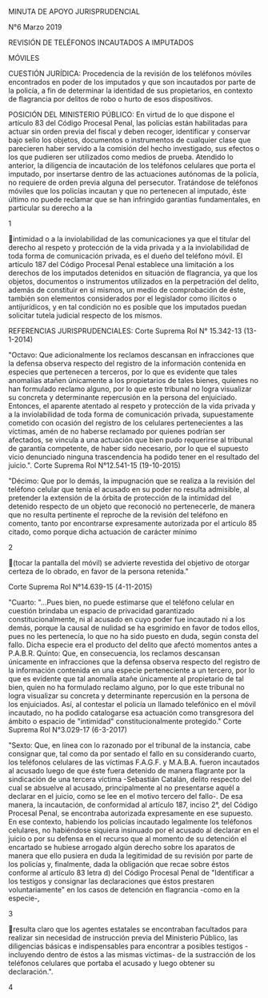 MINUTA DE APOYO JURISPRUDENCIAL

N°6 Marzo 2019

REVISIÓN DE TELÉFONOS INCAUTADOS A IMPUTADOS

MÓVILES

CUESTIÓN JURÍDICA: Procedencia de la revisión de los teléfonos móviles
encontrados en poder de los imputados y que son incautados por parte de
la policía, a fin de determinar la identidad de sus propietarios, en
contexto de flagrancia por delitos de robo o hurto de esos dispositivos.

POSICIÓN DEL MINISTERIO PÚBLICO: En virtud de lo que dispone el artículo
83 del Código Procesal Penal, las policías están habilitadas para actuar
sin orden previa del fiscal y deben recoger, identificar y conservar
bajo sello los objetos, documentos o instrumentos de cualquier clase que
parecieren haber servido a la comisión del hecho investigado, sus
efectos o los que pudieren ser utilizados como medios de prueba.
Atendido lo anterior, la diligencia de incautación de los teléfonos
celulares que porta el imputado, por insertarse dentro de las
actuaciones autónomas de la policía, no requiere de orden previa alguna
del persecutor. Tratándose de teléfonos móviles que los policías
incautan y que no pertenecen al imputado, éste último no puede reclamar
que se han infringido garantías fundamentales, en particular su derecho
a la

1

intimidad o a la inviolabilidad de las comunicaciones ya que el titular
del derecho al respeto y protección de la vida privada y a la
inviolabilidad de toda forma de comunicación privada, es el dueño del
teléfono móvil. El artículo 187 del Código Procesal Penal establece una
limitación a los derechos de los imputados detenidos en situación de
flagrancia, ya que los objetos, documentos o instrumentos utilizados en
la perpetración del delito, además de constituir en sí mismos, un medio
de comprobación de éste, también son elementos considerados por el
legislador como ilícitos o antijurídicos, y en tal condición no es
posible que los imputados puedan solicitar tutela judicial respecto de
los mismos.

REFERENCIAS JURISPRUDENCIALES: Corte Suprema Rol N° 15.342-13
(13-1-2014)

"Octavo: Que adicionalmente los reclamos descansan en infracciones que
la defensa observa respecto del registro de la información contenida en
especies que pertenecen a terceros, por lo que es evidente que tales
anomalías atañen únicamente a los propietarios de tales bienes, quienes
no han formulado reclamo alguno, por lo que este tribunal no logra
visualizar su concreta y determinante repercusión en la persona del
enjuiciado. Entonces, el aparente atentado al respeto y protección de la
vida privada y a la inviolabilidad de toda forma de comunicación
privada, supuestamente cometido con ocasión del registro de los
celulares pertenecientes a las víctimas, amén de no haberse reclamado
por quienes podrían ser afectados, se vincula a una actuación que bien
pudo requerirse al tribunal de garantía competente, de haber sido
necesario, por lo que el supuesto vicio denunciado ninguna trascendencia
ha podido tener en el resultado del juicio.". Corte Suprema Rol
N°12.541-15 (19-10-2015)

"Décimo: Que por lo demás, la impugnación que se realiza a la revisión
del teléfono celular que tenía el acusado en su poder no resulta
admisible, al pretender la extensión de la órbita de protección de la
intimidad del detenido respecto de un objeto que reconoció no
pertenecerle, de manera que no resulta pertinente el reproche de la
revisión del teléfono en comento, tanto por encontrarse expresamente
autorizada por el artículo 85 citado, como porque dicha actuación de
carácter mínimo

2

(tocar la pantalla del móvil) se advierte revestida del objetivo de
otorgar certeza de lo obrado, en favor de la persona retenida."

Corte Suprema Rol N°14.639-15 (4-11-2015)

"Cuarto: "...Pues bien, no puede estimarse que el teléfono celular en
cuestión brindaba un espacio de privacidad garantizado
constitucionalmente, ni al acusado en cuyo poder fue incautado ni a los
demás, porque la causal de nulidad se ha esgrimido en favor de todos
ellos, pues no les pertenecía, lo que no ha sido puesto en duda, según
consta del fallo. Dicha especie era el producto del delito que afectó
momentos antes a P.A.B.R. Quinto: Que, en consecuencia, los reclamos
descansan únicamente en infracciones que la defensa observa respecto del
registro de la información contenida en una especie perteneciente a un
tercero, por lo que es evidente que tal anomalía atañe únicamente al
propietario de tal bien, quien no ha formulado reclamo alguno, por lo
que este tribunal no logra visualizar su concreta y determinante
repercusión en la persona de los enjuiciados. Así, al contestar el
policía un llamado telefónico en el móvil incautado, no ha podido
catalogarse esa actuación como transgresora del ámbito o espacio de
"intimidad" constitucionalmente protegido." Corte Suprema Rol N°3.029-17
(6-3-2017)

"Sexto: Que, en línea con lo razonado por el tribunal de la instancia,
cabe consignar que, tal como da por sentado el fallo en su considerando
cuarto, los teléfonos celulares de las víctimas F.A.G.F. y M.A.B.A.
fueron incautados al acusado luego de que éste fuera detenido de manera
flagrante por la sindicación de una tercera víctima -Sebastián Catalán,
delito respecto del cual se absuelve al acusado, principalmente al no
presentarse aquél a declarar en el juicio, como se lee en el motivo
tercero del fallo-. De esa manera, la incautación, de conformidad al
artículo 187, inciso 2°, del Código Procesal Penal, se encontraba
autorizada expresamente en ese supuesto. En ese contexto, habiendo los
policías incautado legalmente los teléfonos celulares, no habiéndose
siquiera insinuado por el acusado al declarar en el juicio o por su
defensa en el recurso que al momento de su detención el encartado se
hubiese arrogado algún derecho sobre los aparatos de manera que ello
pusiera en duda la legitimidad de su revisión por parte de los policías
y, finalmente, dada la obligación que recae sobre éstos conforme al
artículo 83 letra d) del Código Procesal Penal de "Identificar a los
testigos y consignar las declaraciones que éstos prestaren
voluntariamente" en los casos de detención en flagrancia -como en la
especie-,

3

resulta claro que los agentes estatales se encontraban facultados para
realizar sin necesidad de instrucción previa del Ministerio Público, las
diligencias básicas e indispensables para encontrar a posibles testigos
-incluyendo dentro de éstos a las mismas víctimas- de la sustracción de
los teléfonos celulares que portaba el acusado y luego obtener su
declaración.".

4


